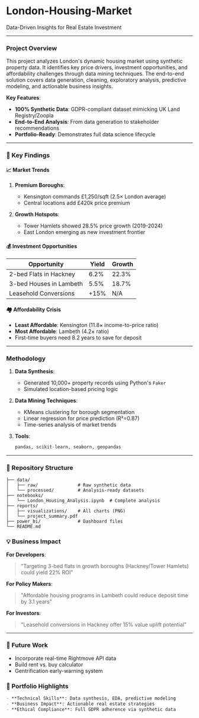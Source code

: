 # London-Housing-Market

Data-Driven Insights for Real Estate Investment  

---

### Project Overview  
This project analyzes London's dynamic housing market using synthetic property data. It identifies key price drivers, investment opportunities, and affordability challenges through data mining techniques. The end-to-end solution covers data generation, cleaning, exploratory analysis, predictive modeling, and actionable business insights.  

**Key Features**:  
- **100% Synthetic Data**: GDPR-compliant dataset mimicking UK Land Registry/Zoopla  
- **End-to-End Analysis**: From data generation to stakeholder recommendations  
- **Portfolio-Ready**: Demonstrates full data science lifecycle  

---

### 🔑 Key Findings  
#### 📈 Market Trends  
1. **Premium Boroughs**:  
   - Kensington commands £1,250/sqft (2.5× London average)  
   - Central locations add £420k price premium  

2. **Growth Hotspots**:  
   - Tower Hamlets showed 28.5% price growth (2019-2024)  
   - East London emerging as new investment frontier  

#### 💰 Investment Opportunities  
| Opportunity                | Yield | Growth |  
|----------------------------|-------|--------|  
| 2-bed Flats in Hackney     | 6.2%  | 22.3%  |  
| 3-bed Houses in Lambeth    | 5.5%  | 18.7%  |  
| Leasehold Conversions      | +15%  | N/A    |  

#### 🏘️ Affordability Crisis  
- **Least Affordable**: Kensington (11.8× income-to-price ratio)  
- **Most Affordable**: Lambeth (4.2× ratio)  
- First-time buyers need 8.2 years to save for deposit  

---

### Methodology  
1. **Data Synthesis**:  
   - Generated 10,000+ property records using Python's `Faker`  
   - Simulated location-based pricing logic  

2. **Data Mining Techniques**:  
   - KMeans clustering for borough segmentation  
   - Linear regression for price prediction (R²=0.87)  
   - Time-series analysis of market trends  

3. **Tools**:  
   ```python
   pandas, scikit-learn, seaborn, geopandas
   ```

---

### 📂 Repository Structure  
```
├── data/  
│   ├── raw/               # Raw synthetic data  
│   └── processed/         # Analysis-ready datasets  
├── notebooks/  
│   └── London_Housing_Analysis.ipynb  # Complete analysis  
├── reports/  
│   ├── visualizations/    # All charts (PNG)  
│   └── project_summary.pdf  
├── power_bi/              # Dashboard files  
└── README.md  
```


### 💡 Business Impact  
**For Developers**:  
> "Targeting 3-bed flats in growth boroughs (Hackney/Tower Hamlets) could yield 22% ROI"  

**For Policy Makers**:  
> "Affordable housing programs in Lambeth could reduce deposit time by 3.1 years"  

**For Investors**:  
> "Leasehold conversions in Hackney offer 15% value uplift potential"  

---

### 🔮 Future Work  
- Incorporate real-time Rightmove API data  
- Build rent vs. buy calculator  
- Gentrification early-warning system  


### 🌟 Portfolio Highlights  
```markdown
- **Technical Skills**: Data synthesis, EDA, predictive modeling  
- **Business Impact**: Actionable real estate strategies  
- **Ethical Compliance**: Full GDPR adherence via synthetic data  
```

